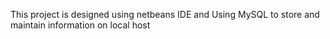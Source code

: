 This project is designed using netbeans IDE and Using MySQL to store and maintain information on local host
